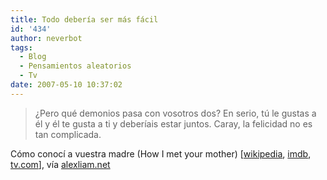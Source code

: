 ```yaml
---
title: Todo debería ser más fácil
id: '434'
author: neverbot
tags:
  - Blog
  - Pensamientos aleatorios
  - Tv
date: 2007-05-10 10:37:02
---
```


> ¿Pero qué demonios pasa con vosotros dos? En serio, tú le gustas a él y él te gusta a ti y deberíais estar juntos. Caray, la felicidad no es tan complicada.

Cómo conocí a vuestra madre (How I met your mother) \[[wikipedia](http://es.wikipedia.org/wiki/C%C3%B3mo_Conoc%C3%AD_A_Vuesta_Madre), [imdb](http://www.imdb.com/title/tt0460649/), [tv.com](http://www.tv.com/how-i-met-your-mother/show/33700/summary.html)\], vía [alexliam.net](http://alexliam.net/2007/05/03/una-de-frases-y-citas/)